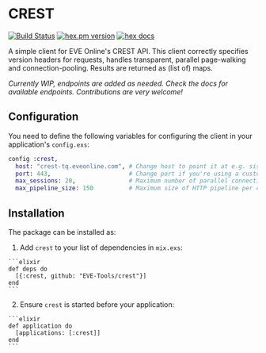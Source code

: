 # CREST

[![Build Status](https://drone.element-43.com/api/badges/EVE-Tools/crest/status.svg)](https://drone.element-43.com/EVE-Tools/crest) [![hex.pm version](https://img.shields.io/hexpm/v/crest.svg?style=flat)](https://hex.pm/packages/crest)
[![hex docs](https://img.shields.io/badge/hex-docs-blue.svg)](https://hexdocs.pm/crest/)

A simple client for EVE Online's CREST API. This client correctly specifies version headers for requests, handles transparent, parallel page-walking and connection-pooling. Results are returned as (list of) maps.

*Currently WIP, endpoints are added as needed. Check the docs for available endpoints. Contributions are very welcome!*

## Configuration

You need to define the following variables for configuring the client in your application's `config.exs`:

```elixir
config :crest,
  host: "crest-tq.eveonline.com", # Change host to point it at e.g. sisi
  port: 443,                      # Change port if you're using a custom proxy (TLS must be supported)
  max_sessions: 20,               # Maximum number of parallel connections
  max_pipeline_size: 150          # Maximum size of HTTP pipeline per connection
```

## Installation

The package can be installed as:

  1. Add `crest` to your list of dependencies in `mix.exs`:

    ```elixir
    def deps do
      [{:crest, github: "EVE-Tools/crest"}]
    end
    ```

  2. Ensure `crest` is started before your application:

    ```elixir
    def application do
      [applications: [:crest]]
    end
    ```
